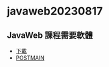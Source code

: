 # javaweb20230817
## JavaWeb 課程需要軟體
* [下載](https://drive.google.com/file/d/1hljBks3O8Ra94xdidB8F1PYEooWcplan/view)
* [POSTMAIN](https://www.postman.com/downloads/)
